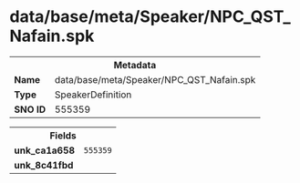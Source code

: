 <h1>data/base/meta/Speaker/NPC_QST_Nafain.spk</h1><table><tr><th colspan="100%">Metadata</th></tr><tr><td><b>Name</b></td><td>data/base/meta/Speaker/NPC_QST_Nafain.spk</td></tr><tr><td><b>Type</b></td><td>SpeakerDefinition</td></tr><tr><td><b>SNO ID</b></td><td>555359</td></tr></table>

<table><tr><th colspan="100%">Fields</th></tr><tr><td><b>unk_ca1a658</b></td><td><code>555359</code></td></tr><tr><td><b>unk_8c41fbd</b></td><td></td></tr></table>

